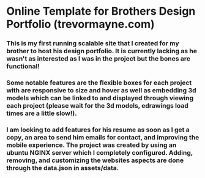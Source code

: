 # Online Template for Brothers Design Portfolio (trevormayne.com)
### This is my first running scalable site that I created for my brother to host his design portfolio. It is currently lacking as he wasn't as interested as I was in the project but the bones are functional! 
### Some notable features are the flexible boxes for each project with are responsive to size and hover as well as embedding 3d models which can be linked to and displayed through viewing each project (please wait for the 3d models, edrawings load times are a little slow!). 
### I am looking to add features for his resume as soon as I get a copy, an area to send him emails for contact, and improving the mobile experience. The project was created by using an ubuntu NGINX server which I completely configured. Adding, removing, and customizing the websites aspects are done through the data.json in assets/data.
